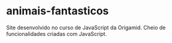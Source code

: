 # animais-fantasticos
Site desenvolvido no curso de JavaScript da Origamid.
Cheio de funcionalidades criadas com JavaScript.
